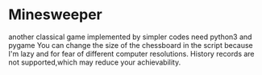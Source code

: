 # Minesweeper
another classical game implemented by simpler codes
need python3 and pygame
You can change the size of the chessboard in the script because I'm lazy and for fear of different computer resolutions.
History records are not supported,which may reduce your achievability.
